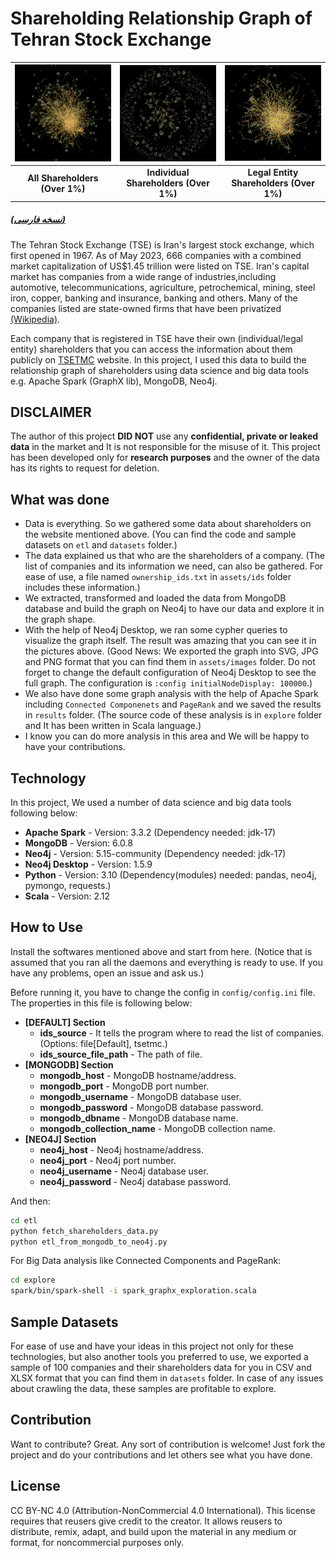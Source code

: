 # Shareholding Relationship Graph of Tehran Stock Exchange

|![](assets/images/graph_all_shareholders_small.jpg)|![](assets/images/graph_haghighi_shareholders_small.jpg)|![](assets/images/graph_hoghoghi_shareholders_small.jpg)
| :----------------------------: | :----------------------------: | :-----------------------------: 
|**All Shareholders (Over 1%)**  |**Individual Shareholders (Over 1%)**|**Legal Entity Shareholders (Over 1%)**
##### [(نسخه فارسی)](README-fa.md)
The Tehran Stock Exchange (TSE) is Iran's largest stock exchange, which first opened in 1967. As of May 2023, 666 companies with a combined market capitalization of US$1.45 trillion were listed on TSE. Iran's capital market has companies from a wide range of industries,including automotive, telecommunications, agriculture, petrochemical, mining, steel iron, copper, banking and insurance, banking and others. Many of the companies listed are state-owned firms that have been privatized [(Wikipedia)](https://en.wikipedia.org/wiki/Tehran_Stock_Exchange).

Each company that is registered in TSE have their own (individual/legal entity) shareholders that you can access the information about them publicly on [TSETMC](https://tsetmc.com/) website. In this project, I used this data to build the relationship graph of shareholders using data science and big data tools e.g. Apache Spark (GraphX lib), MongoDB, Neo4j.

## DISCLAIMER
The author of this project **DID NOT** use any **confidential, private or leaked data** in the market and It is not responsible for the misuse of it. This project has been developed only for **research purposes** and the owner of the data has its rights to request for deletion.

## What was done

- Data is everything. So we gathered some data about shareholders on the website mentioned above. (You can find the code and sample datasets on `etl` and `datasets` folder.)
- The data explained us that who are the shareholders of a company. (The list of companies and its information we need, can also be gathered. For ease of use, a file named `ownership_ids.txt` in `assets/ids` folder includes these information.)
- We extracted, transformed and loaded the data from MongoDB database and build the graph on Neo4j to have our data and explore it in the graph shape.
- With the help of Neo4j Desktop, we ran some cypher queries to visualize the graph itself. The result was amazing that you can see it in the pictures above. (Good News: We exported the graph into SVG, JPG and PNG format that you can find them in `assets/images` folder. Do not forget to change the default configuration of Neo4j Desktop to see the full graph. The configuration is `:config initialNodeDisplay: 100000`.)
- We also have done some graph analysis with the help of Apache Spark including `Connected Componenets` and `PageRank` and we saved the results in `results` folder. (The source code of these analysis is in `explore` folder and It has been written in Scala language.)
- I know you can do more analysis in this area and We will be happy to have your contributions.

## Technology

In this project, We used a number of data science and big data tools following below:

- **Apache Spark** - Version: 3.3.2 (Dependency needed: jdk-17)
- **MongoDB** - Version: 6.0.8
- **Neo4j** - Version: 5.15-community (Dependency needed: jdk-17)
- **Neo4j Desktop** - Version: 1.5.9
- **Python** - Version: 3.10 (Dependency(modules) needed: pandas, neo4j, pymongo, requests.)
- **Scala** - Version: 2.12

## How to Use

Install the softwares mentioned above and start from here. (Notice that is assumed that you ran all the daemons and everything is ready to use. If you have any problems, open an issue and ask us.)

Before running it, you have to change the config in `config/config.ini` file. The properties in this file is following below:
- **[DEFAULT] Section**
  - **ids_source** - It tells the program where to read the list of companies. (Options: file[Default], tsetmc.)
  - **ids_source_file_path** - The path of file.
- **[MONGODB] Section**
  - **mongodb_host** - MongoDB hostname/address.
  - **mongodb_port** - MongoDB port number.
  - **mongodb_username** - MongoDB database user.
  - **mongodb_password** - MongoDB database password.
  - **mongodb_dbname** - MongoDB database name.
  - **mongodb_collection_name** - MongoDB collection name.
- **[NEO4J] Section**
  - **neo4j_host** - Neo4j hostname/address.
  - **neo4j_port** - Neo4j port number.
  - **neo4j_username** - Neo4j database user.
  - **neo4j_password** - Neo4j database password.

And then:
```sh
cd etl
python fetch_shareholders_data.py
python etl_from_mongodb_to_neo4j.py
```

For Big Data analysis like Connected Components and PageRank:

```sh
cd explore
spark/bin/spark-shell -i spark_graphx_exploration.scala
```

## Sample Datasets

For ease of use and have your ideas in this project not only for these technologies, but also another tools you preferred to use, we exported a sample of 100 companies and their shareholders data for you in CSV and XLSX format that you can find them in `datasets` folder. In case of any issues about crawling the data, these samples are profitable to explore.

## Contribution

Want to contribute? Great. Any sort of contribution is welcome! Just fork the project and do your contributions and let others see what you have done.

## License
CC BY-NC 4.0 (Attribution-NonCommercial 4.0 International). This license requires that reusers give credit to the creator. It allows reusers to distribute, remix, adapt, and build upon the material in any medium or format, for noncommercial purposes only. 
